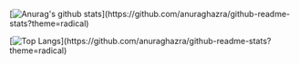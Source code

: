 [![Anurag's github stats](https://github-readme-stats.vercel.app/api?username=notcoderjack&show_icons=true?)](https://github.com/anuraghazra/github-readme-stats?theme=radical)

[![Top Langs](https://github-readme-stats.vercel.app/api/top-langs/?username=notcoderjack&layout=compact?)](https://github.com/anuraghazra/github-readme-stats?theme=radical)

